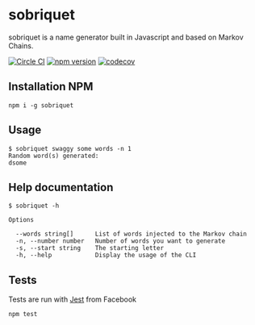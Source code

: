 # sobriquet
sobriquet is a name generator built in Javascript and based on Markov Chains.

[![Circle CI](https://circleci.com/gh/KevinBacas/sobriquet.svg?style=svg)](https://circleci.com/gh/KevinBacas/sobriquet)
[![npm version](https://badge.fury.io/js/sobriquet.svg)](https://badge.fury.io/js/sobriquet)
[![codecov](https://codecov.io/gh/KevinBacas/sobriquet/branch/master/graph/badge.svg)](https://codecov.io/gh/KevinBacas/sobriquet)

## Installation NPM
`npm i -g sobriquet`

## Usage
```shell
$ sobriquet swaggy some words -n 1
Random word(s) generated:
dsome
```

## Help documentation
```shell
$ sobriquet -h

Options

  --words string[]      List of words injected to the Markov chain
  -n, --number number   Number of words you want to generate       
  -s, --start string    The starting letter                        
  -h, --help            Display the usage of the CLI               
```

## Tests
Tests are run with [Jest](https://facebook.github.io/jest/) from Facebook

`npm test`
